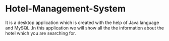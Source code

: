 # Hotel-Management-System
It is a desktop application which is created with the help of Java language and MySQL .In this application we will show all the the information about the hotel which you  are searching for.
